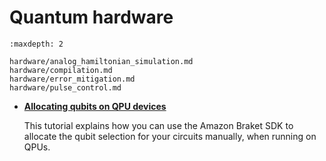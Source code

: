# Quantum hardware

```{toctree}
:maxdepth: 2

hardware/analog_hamiltonian_simulation.md
hardware/compilation.md
hardware/error_mitigation.md
hardware/pulse_control.md
```

  * [**Allocating qubits on QPU devices**](https://mybinder.org/v2/gh/benhong-amzn/amazon-braket-examples.git/pure_reorg?labpath=modules/Continue_Exploring/quantum_hardware/Allocating_Qubits_on_QPU_Devices.ipynb)

    This tutorial explains how you can use the Amazon Braket SDK to allocate the qubit selection for your circuits manually, when running on QPUs.
    